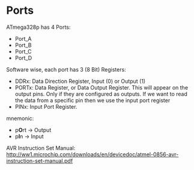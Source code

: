 # Ports

ATmega328p has 4 Ports:

- Port_A
- Port_B
- Port_C
- Port_D

Software wise, each port has 3 (8 Bit) Registers:

- DDRx: Data Direction Register, Input (0) or Output (1)
- PORTx:  Data Register, or Data Output Register. This will appear on the output pins. Only if they are configured as outputs.
 If we want to read the data from a specific pin then we use the input port register
- PINx: Input Port Register.

mnemonic:
- p**O**rt -> Output
- p**I**n -> Input


AVR Instruction Set Manual:
http://ww1.microchip.com/downloads/en/devicedoc/atmel-0856-avr-instruction-set-manual.pdf